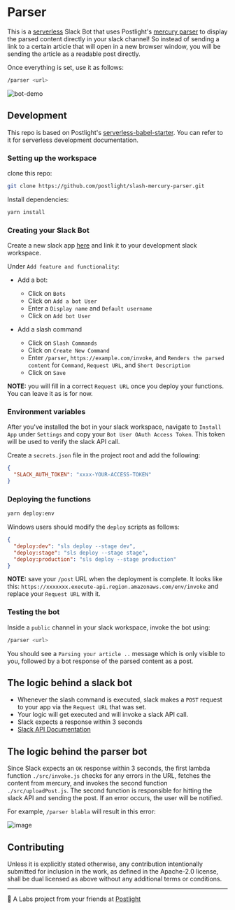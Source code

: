 # Parser

This is a [serverless](https://serverless.com/) Slack Bot that uses Postlight's [mercury parser](https://github.com/postlight/mercury-parser) to display the parsed content directly in your slack channel! So instead of sending a link to a certain article that will open in a new browser window, you will be sending the article as a readable post directly.

Once everything is set, use it as follows:

```bash
/parser <url>
```

![bot-demo](https://user-images.githubusercontent.com/32297675/54197472-b740b880-44cc-11e9-9d5a-f413ca3cff52.gif)

## Development

This repo is based on Postlight's [serverless-babel-starter](https://github.com/postlight/serverless-babel-starter). You can refer to it for serverless development documentation.

### Setting up the workspace

clone this repo:

```bash
git clone https://github.com/postlight/slash-mercury-parser.git
```

Install dependencies:

```bash
yarn install
```

### Creating your Slack Bot

Create a new slack app [here](https://api.slack.com/apps?new_app=1) and link it to your development slack workspace.

Under `Add feature and functionality`:

- Add a bot:

  - Click on `Bots`
  - Click on `Add a bot User`
  - Enter a `Display name` and `Default username`
  - Click on `Add bot User`
    &nbsp;

- Add a slash command
  - Click on `Slash Commands`
  - Click on `Create New Command`
  - Enter `/parser`, `https://example.com/invoke`, and `Renders the parsed content` for `Command`, `Request URL`, and `Short Description`
  - Click on `Save`

**NOTE:** you will fill in a correct `Request URL` once you deploy your functions. You can leave it as is for now.

### Environment variables

After you've installed the bot in your slack workspace, navigate to `Install App` under `Settings` and copy your `Bot User OAuth Access Token`. This token will be used to verify the slack API call.

Create a `secrets.json` file in the project root and add the following:

```json
{
  "SLACK_AUTH_TOKEN": "xxxx-YOUR-ACCESS-TOKEN"
}
```

### Deploying the functions

```bash
yarn deploy:env
```

Windows users should modify the `deploy` scripts as follows:

```json
{
  "deploy:dev": "sls deploy --stage dev",
  "deploy:stage": "sls deploy --stage stage",
  "deploy:production": "sls deploy --stage production"
}
```

**NOTE:** save your `/post` URL when the deployment is complete. It looks like this: `https://xxxxxxx.execute-api.region.amazonaws.com/env/invoke` and replace your `Request URL` with it.

### Testing the bot

Inside a `public` channel in your slack workspace, invoke the bot using:

```bash
/parser <url>
```

You should see a `Parsing your article ..` message which is only visible to you, followed by a bot response of the parsed content as a post.

## The logic behind a slack bot

- Whenever the slash command is executed, slack makes a `POST` request to your app via the `Request URL` that was set.
- Your logic will get executed and will invoke a slack API call.
- Slack expects a response within 3 seconds
- [Slack API Documentation](https://api.slack.com/web)

## The logic behind the parser bot

Since Slack expects an `OK` response within 3 seconds, the first lambda function `./src/invoke.js` checks for any errors in the URL, fetches the content from mercury, and invokes the second function `./src/uploadPost.js`. The second function is responsible for hitting the slack API and sending the post. If an error occurs, the user will be notified.

For example, `/parser blabla` will result in this error:

![image](https://user-images.githubusercontent.com/32297675/54199202-ff61da00-44d0-11e9-8161-288152b424c9.png)

## Contributing

Unless it is explicitly stated otherwise, any contribution intentionally submitted for inclusion in the work, as defined in the Apache-2.0 license, shall be dual licensed as above without any additional terms or conditions.

---

🔬 A Labs project from your friends at [Postlight](https://postlight.com/labs)
